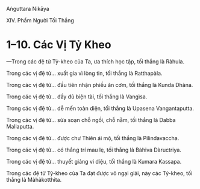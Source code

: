 Aṅguttara Nikāya

XIV. Phẩm Người Tối Thắng

# 1–10. Các Vị Tỷ Kheo

—Trong các đệ tử Tỷ-kheo của Ta, ưa thích học tập, tối thắng là Ràhula.

Trong các vị đệ tử... xuất gia vì lòng tin, tối thắng là Ratthapàla.

Trong các vị đệ tử... đầu tiên nhận phiếu ăn cơm, tối thắng là Kunda Dhàna.

Trong các vị đệ tử... đầy đủ biện tài, tối thắng là Vangìsa.

Trong các vị đệ tử... dễ mến toàn diện, tối thắng là Upasena Vangantaputta.

Trong các vị đệ tử... sửa soạn chỗ ngồi, chỗ nằm, tối thắng là Dabba Mallaputta.

Trong các vị đệ tử... được chư Thiên ái mộ, tối thắng là Pilindavaccha.

Trong các vị đệ tử... có thắng trí mau lẹ, tối thắng là Bàhiva Dàructriya.

Trong các vị đệ tử... thuyết giảng vi diệu, tối thắng là Kumara Kassapa.

Trong các đệ tử Tỷ-kheo của Ta đạt được vô ngại giải, này các Tỷ-kheo, tối thắng là Màhàkotthita.

